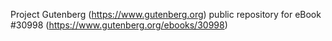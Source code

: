 Project Gutenberg (https://www.gutenberg.org) public repository for eBook #30998 (https://www.gutenberg.org/ebooks/30998)
